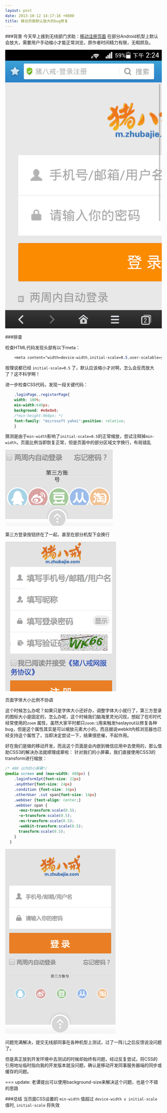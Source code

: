 ```yaml
---
layout: post
date: 2013-10-12 14:17:16 +0800
title: 移动页面默认放大的bug修复
---
```


###背景
今天早上接到无线部门求助：[移动注册页面](http://m.zhubajie.com/webApp/login-register.html)  在部分Android机型上默认会放大，需要用户手动缩小才能正常浏览，原作者时间精力有限，无暇顾及。

![bug截图](/assets/images/2013-10/20131012_142442.png "bug截图")

###排查

检查HTML代码发现头部有以下meta：

```css
	<meta content="width=device-width,initial-scale=0.5,user-scalable=yes,densitydpi=device-dpi" name="viewport"/>
```	
按理说都已经 `initial-scale=0.5` 了，默认应该缩小才对啊，怎么会反而放大了？这不科学啊！

进一步检查CSS代码，发现一段关键代码：

```css
	.loginPage,.registerPage{ 
	width: 100%;
	min-width:640px; 
	background: #e8e8e8;
	/*min-height:960px;	*/ 
	font-family: "microsoft yahei";position: relative;
	}
```

猜测是由于`min-width`影响了`initial-scale=0.5`的正常缩放，尝试注释掉`min-width`，页面比例当即恢复正常，但是页面中的部分区域文字换行，布局错乱

![bug截图](/assets/images/2013-10/Snip20131012_17.png "bug截图")

第三方登录按钮挤在了一起，甚至在部分机型下会换行

![bug截图](/assets/images/2013-10/Snip20131012_18.png "bug截图")

页面字体大小比例不协调

这个时候怎么办呢？如果只是字体大小还好办，调整字体大小就行了，第三方登录的图标大小是固定的，怎么办呢，这个时候我们脑海里灵光闪现，想起了在IE时代经常使用的`zoom` 属性，虽然大家平时都只`zoom:1`用来触发haslayout以修复各种bug，但是这个属性其实是可以缩放元素大小的，而且据说webkit内核浏览器也已经支持这个属性了，当即决定尝试一下，结果很悲催，不起作用。

好在我们是做的移动开发，而且这个页面是会内嵌到微信应用中去使用的，那么借助CSS3的解决办法就顺理成章啦：
针对我们的小屏幕，我们直接使用CSS3的transform进行缩放：

```css
/* 480 以内的小屏幕*/
@media screen and (max-width: 480px) {
    .loginFormIpt{font-size: 22px}
    .anyOther{font-size: 24px}
    .condition {font-size: 16px}
    .otherUser .cut span{font-size: 14px}
    .webUser {text-align: center;}
    .webUser span {
      -moz-transform:scale(0.5);
      -o-transform:scale(0.5);
      -ms-transform:scale(0.5);
      -webkit-transform:scale(0.5);
      transform:scale(0.5);
    }
  }
```

![修复后截图](/assets/images/2013-10/Snip20131012_19.png "修复后截图")

问题完满解决，提交无线部同事在各种机型上测试，过了一阵儿之后反馈说没问题了。

但是真正放到开发环境中去测试的时候却始终有问题，经过反复尝试，将CSS的引用地址临时指向我的开发版本就没问题，确认是移动开发同事服务器端的同步或缓存的问题。

===
update:
老谭提出可以使用background-size来解决这个问题，也是个不错的思路

###总结
当页面CSS设置的 `min-width` 值超过 `device-width x initial-scale` 值时, `initial-scale` 将失效


